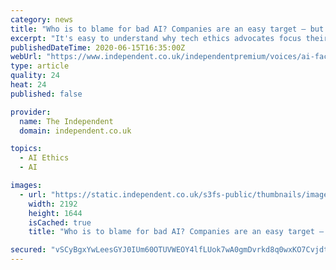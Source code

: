 ```yaml
---
category: news
title: "Who is to blame for bad AI? Companies are an easy target – but we also need to look at our own habits"
excerpt: "It's easy to understand why tech ethics advocates focus their attention on companies. To examine our own complicity, and that of our colleagues and loved ones hits close to home, writes Andrew Sears"
publishedDateTime: 2020-06-15T16:35:00Z
webUrl: "https://www.independent.co.uk/independentpremium/voices/ai-facial-recognition-black-lives-matter-amazon-a9567386.html"
type: article
quality: 24
heat: 24
published: false

provider:
  name: The Independent
  domain: independent.co.uk

topics:
  - AI Ethics
  - AI

images:
  - url: "https://static.independent.co.uk/s3fs-public/thumbnails/image/2020/02/06/11/facial-recognition-us.jpg"
    width: 2192
    height: 1644
    isCached: true
    title: "Who is to blame for bad AI? Companies are an easy target – but we also need to look at our own habits"

secured: "vSCyBgxYwLeesGYJ0IUm60OTUVWEOY4lfLUok7wA0gmDvrkd8q0wxKO7Cvjdt9dj7r32WQBUaFmcX4qDwtI7uNjShLStwmD0whWXW+d8jSMAn7+LGxjKlgEoPgC8pVVuoOA2y4xYRn27tcYlc7+q1DMjCIqa24ub0rN1H10ir3gLfA0a+vC3GcZrhcqd8YUuhzCBS2DxrV//DHmZlZ6lfnT1eXgNCGwHsRdzmB/7NSLJq6/2HHSVBUWNzSqnADmDLzlW/1RO8RBnttfwCVfR6zAY091trtQlSTXkXJTRZUWtjeLGv+y4pXC8sU+WwRBzflSvj525W4+uziieT74tyA==;DpmvNEFWrmPdWNQPpGmeGw=="
---
```


